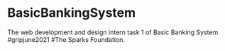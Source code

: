 # BasicBankingSystem
The web development and design intern task 1 of Basic Banking System #gripjune2021 #The Sparks Foundation.
